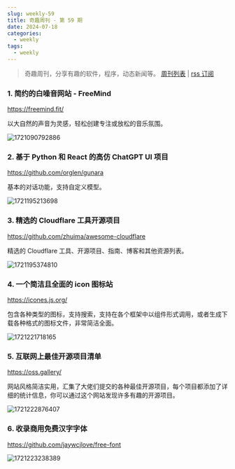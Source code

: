 ```yaml
---
slug: weekly-59
title: 奇趣周刊 - 第 59 期
date: 2024-07-18
categories:
  - weekly
tags:
  - weekly
---
```


> 奇趣周刊，分享有趣的软件，程序，动态新闻等。 [周刊列表](/categories/weekly/) | [rss 订阅](/categories/weekly/index.xml)

### 1. 简约的白噪音网站 - FreeMind

https://freemind.fit/

以大自然的声音为灵感，轻松创建专注或放松的音乐氛围。

![1721090792886](https://imgurl.zishu.me/2024/07/1721090792886.webp)

### 2. 基于 Python 和 React 的高仿 ChatGPT UI 项目

https://github.com/orglen/gunara

基本的对话功能，支持自定义模型。

![1721195213698](https://imgurl.zishu.me/2024/07/1721195213698.webp)

### 3. 精选的 Cloudflare 工具开源项目

https://github.com/zhuima/awesome-cloudflare

精选的 Cloudflare 工具、开源项目、指南、博客和其他资源列表。

![1721195374810](https://imgurl.zishu.me/2024/07/1721195374810.webp)

### 4. 一个简洁且全面的 icon 图标站

https://icones.js.org/

包含各种类型的图标，支持搜索，支持在各个框架中以组件形式调用，或者生成下载各种格式的图标文件，非常简洁全面。

![1721221718165](https://imgurl.zishu.me/2024/07/1721221718165.webp)

### 5. 互联网上最佳开源项目清单

https://oss.gallery/

网站风格简洁实用，汇集了大佬们提交的各种最佳开源项目，每个项目都添加了详细的统计信息，你可以通过这个网站发现许多有趣的开源项目。

![1721222876407](https://imgurl.zishu.me/2024/07/1721222876407.webp)

### 6. 收录商用免费汉字字体

https://github.com/jaywcjlove/free-font

![1721223238389](https://imgurl.zishu.me/2024/07/1721223238389.webp)